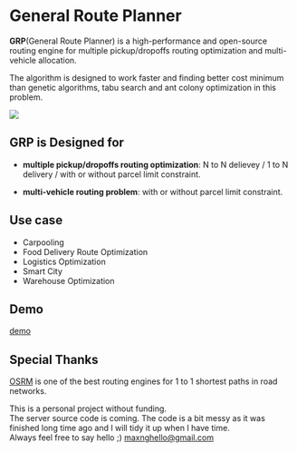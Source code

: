 # General Route Planner

**GRP**(General Route Planner) is a high-performance and open-source routing engine for multiple pickup/dropoffs routing optimization and multi-vehicle allocation. 

The algorithm is designed to work faster and finding better cost minimum than genetic algorithms, tabu search and ant colony optimization in this problem.

![](grp.gif)
## GRP is Designed for 

* **multiple pickup/dropoffs routing optimization**: N to N delievey / 1 to N delivery / with or without parcel limit constraint.

* **multi-vehicle routing problem**: with or without parcel limit constraint.

## Use case

* Carpooling
* Food Delivery Route Optimization
* Logistics Optimization
* Smart City
* Warehouse Optimization

## Demo

[demo](http://max-ng.com/grp/) 


## Special Thanks 
[OSRM](https://github.com/Project-OSRM/osrm-backend) is  one of the best routing engines for 1 to 1 shortest paths in road networks.

This is a personal project without funding.\
The server source code is coming. The code is a bit messy as it was finished long time ago and I will tidy it up when I have time.\
Always feel free to say hello ;) maxnghello@gmail.com